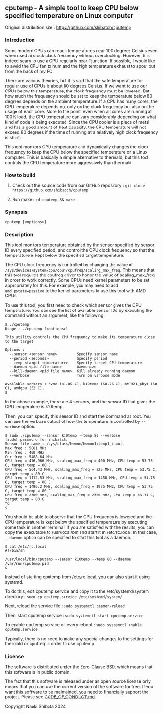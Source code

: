 ## cputemp - A simple tool to keep CPU below specified temperature on Linux computer

Original distribution site : https://github.com/shibatch/cputemp


### Introduction

Some modern CPUs can reach temperatures near 100 degrees Celsius even
when used at stock clock frequency without overclocking. However, it
is indeed scary to use a CPU regularly near Tjunction. If possible, I
would like to avoid the CPU fan to hum and the high temperature
exhaust to spout out from the back of my PC.

There are various theories, but it is said that the safe temperature
for regular use of CPUs is about 80 degrees Celsius. If we want to use
our CPUs below this temperature, the clock frequency must be
lowered. But how much the frequency should be set to keep the
temperature below 80 degrees depends on the ambient temperature. If a
CPU has many cores, the CPU temperature depends not only on the clock
frequency but also on the usage of each core. More to the point, even
when all cores are running at 100% load, the CPU temperature can vary
considerably depending on what kind of code is being executed. Since
the CPU cooler is a piece of metal and has a good amount of heat
capacity, the CPU temperature will not exceed 80 degrees if the time
of running at a relatively high clock frequency is short.

This tool monitors CPU temperature and dynamically changes the clock
frequency to keep the CPU below the specified temperature on a Linux
computer. This is basically a simple alternative to thermald, but this
tool controls the CPU temperature more aggressively than thermald.


### How to build

1. Check out the source code from our GitHub repository :
`git clone https://github.com/shibatch/cputemp`

2. Run make :
`cd cputemp && make`


### Synopsis

`cputemp [<options>]`


### Description

This tool monitors temperature obtained by the sensor specified by
sensor ID every specified period, and control the CPU clock frequency
so that the temperature is kept below the specified target
temperature.

The CPU clock frequency is controlled by changing the value of
`/sys/devices/system/cpu/cpu*/cpufreq/scaling_max_freq`. This means
that this tool requires the cpufreq driver to honor the value of
scaling_max_freq in order to work correctly. Some CPUs need kernel
parameters to be set appropriately for this. For example, you may
need to add `amd_pstate=passive` to the kernel parameters to use
this tool with AMD CPUs.

To use this tool, you first need to check which sensor gives the CPU
temperature. You can see the list of available sensor IDs by executing
the command without an argument, like the following.

```
$ ./cputemp
Usage : ./cputemp [<options>]

This utility controls the CPU frequency to make its temperature close to the target

Options :
  --sensor <sensor name>         Specify sensor name
  --period <seconds>             Specify period
  --temp <target temperature>    Specify target CPU temperature
  --daemon <pid file name>       Daemonize
  --kill-daemon <pid file name>  Kill already running daemon
  --verbose                      Turn on verbose mode

Available sensors : nvme (41.85 C), k10temp (58.75 C), mt7921_phy0 (50 C), amdgpu (52 C),
$
```

In the above example, there are 4 sensors, and the sensor ID that
gives the CPU temperature is k10temp.

Then, you can specify this sensor ID and start the command as
root. You can see the verbose output of how the temperature is
controlled by `--verbose` option.

```
$ sudo ./cputemp --sensor k10temp --temp 80 --verbose
[sudo] password for shibatch:
Sensor file name : /sys/class/hwmon/hwmon1/temp1_input
Max freq : 5881 MHz
Min freq : 400 MHz
Cur freq : 5488.64 MHz
CPU freq = 476.966 MHz, scaling_max_freq = 400 MHz, CPU temp = 53.75 C, target temp = 80 C
CPU freq = 564.43 MHz, scaling_max_freq = 925 MHz, CPU temp = 53.75 C, target temp = 80 C
CPU freq = 1112.53 MHz, scaling_max_freq = 1450 MHz, CPU temp = 53.75 C, target temp = 80 C
CPU freq = 1496.2 MHz, scaling_max_freq = 1975 MHz, CPU temp = 53.75 C, target temp = 80 C
CPU freq = 2500 MHz, scaling_max_freq = 2500 MHz, CPU temp = 53.75 C, target temp = 80 C
^C
$ 
```

You should be able to observe that the CPU frequency is lowered and
the CPU temperature is kept below the specified temperature by
executing some task in another terminal. If you are satisfied with the
results, you can copy the executable to /usr/local/bin and start it in
/etc/rc.local. In this case, `--daemon` option can be specified to
start this tool as a daemon.

```
$ cat /etc/rc.local
#!/bin/sh

/usr/local/bin/cputemp --sensor k10temp --temp 80 --daemon /var/run/cputemp.pid
$
```

Instead of starting cputemp from /etc/rc.local, you can also start it
using systemd.

To do this, edit cputemp.service and copy it to the
/etc/systemd/system directory :
`sudo cp cputemp.service /etc/systemd/system/`

Next, reload the service file :
`sudo systemctl daemon-reload`

Then, start cputemp service :
`sudo systemctl start cputemp.service`

To enable cputemp service on every reboot :
`sudo systemctl enable cputemp.service`

Typically, there is no need to make any special changes to the
settings for thermald or cpufreq in order to use cputemp.


### License

The software is distributed under the Zero-Clause BSD, which means
that this software is in public domain.

The fact that this software is released under an open source license
only means that you can use the current version of the software for
free. If you want this software to be maintained, you need to
financially support the project. Please see
[CODE_OF_CONDUCT.md](https://github.com/shibatch/nofreelunch?tab=coc-ov-file).

Copyright Naoki Shibata 2024.
